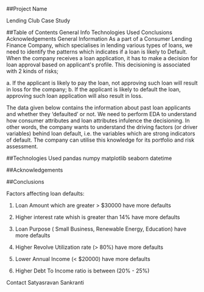 ##Project Name

Lending Club Case Study

##Table of Contents
General Info
Technologies Used
Conclusions
Acknowledgements
General Information
As a part of a Consumer Lending Finance Company, which specialises in lending various types of loans, we need to identify the patterns which indicates if a loan is likely to Default. When the company receives a loan application, it has to make a decision for loan approval based on applicant's profile. This decisioning is associated with 2 kinds of risks;

a. If the applicant is likely to pay the loan, not approving such loan will result in loss for the company; b. If the applicant is likely to default the loan, approving such loan application will also result in loss.

The data given below contains the information about past loan applicants and whether they ‘defaulted’ or not. We need to perform EDA to understand how consumer attributes and loan attributes infulence the decisioning. In other words, the company wants to understand the driving factors (or driver variables) behind loan default, i.e. the variables which are strong indicators of default. The company can utilise this knowledge for its portfolio and risk assessment.


##Technologies Used
pandas
numpy
matplotlib
seaborn
datetime

##Acknowledgements


##Conclusions

Factors affecting loan defaults:

1. Loan Amount which are greater > $30000 have more defaults

2. Higher interest rate whish is greater than 14% have more defaults

3. Loan Purpose ( Small Business, Renewable Energy, Education) have more defaults

4. Higher Revolve Utilization rate (> 80%) have more defaults

5. Lower Annual Income (< $20000) have more defaults

6. Higher Debt To Income ratio is between (20% - 25%) 

Contact
Satyasravan Sankranti